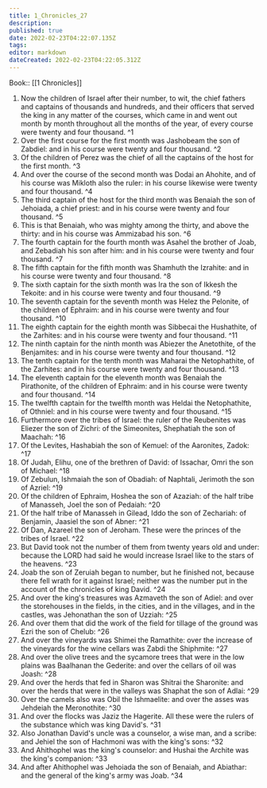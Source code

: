 ```yaml
---
title: 1_Chronicles_27
description: 
published: true
date: 2022-02-23T04:22:07.135Z
tags: 
editor: markdown
dateCreated: 2022-02-23T04:22:05.312Z
---
```


 Book:: [[1 Chronicles]]
 1. Now the children of Israel after their number, to wit, the chief fathers and captains of thousands and hundreds, and their officers that served the king in any matter of the courses, which came in and went out month by month throughout all the months of the year, of every course were twenty and four thousand. ^1
 2. Over the first course for the first month was Jashobeam the son of Zabdiel: and in his course were twenty and four thousand. ^2
 3. Of the children of Perez was the chief of all the captains of the host for the first month. ^3
 4. And over the course of the second month was Dodai an Ahohite, and of his course was Mikloth also the ruler: in his course likewise were twenty and four thousand. ^4
 5. The third captain of the host for the third month was Benaiah the son of Jehoiada, a chief priest: and in his course were twenty and four thousand. ^5
 6. This is that Benaiah, who was mighty among the thirty, and above the thirty: and in his course was Ammizabad his son. ^6
 7. The fourth captain for the fourth month was Asahel the brother of Joab, and Zebadiah his son after him: and in his course were twenty and four thousand. ^7
 8. The fifth captain for the fifth month was Shamhuth the Izrahite: and in his course were twenty and four thousand. ^8
 9. The sixth captain for the sixth month was Ira the son of Ikkesh the Tekoite: and in his course were twenty and four thousand. ^9
 10. The seventh captain for the seventh month was Helez the Pelonite, of the children of Ephraim: and in his course were twenty and four thousand. ^10
 11. The eighth captain for the eighth month was Sibbecai the Hushathite, of the Zarhites: and in his course were twenty and four thousand. ^11
 12. The ninth captain for the ninth month was Abiezer the Anetothite, of the Benjamites: and in his course were twenty and four thousand. ^12
 13. The tenth captain for the tenth month was Maharai the Netophathite, of the Zarhites: and in his course were twenty and four thousand. ^13
 14. The eleventh captain for the eleventh month was Benaiah the Pirathonite, of the children of Ephraim: and in his course were twenty and four thousand. ^14
 15. The twelfth captain for the twelfth month was Heldai the Netophathite, of Othniel: and in his course were twenty and four thousand. ^15
 16. Furthermore over the tribes of Israel: the ruler of the Reubenites was Eliezer the son of Zichri: of the Simeonites, Shephatiah the son of Maachah: ^16
 17. Of the Levites, Hashabiah the son of Kemuel: of the Aaronites, Zadok: ^17
 18. Of Judah, Elihu, one of the brethren of David: of Issachar, Omri the son of Michael: ^18
 19. Of Zebulun, Ishmaiah the son of Obadiah: of Naphtali, Jerimoth the son of Azriel: ^19
 20. Of the children of Ephraim, Hoshea the son of Azaziah: of the half tribe of Manasseh, Joel the son of Pedaiah: ^20
 21. Of the half tribe of Manasseh in Gilead, Iddo the son of Zechariah: of Benjamin, Jaasiel the son of Abner: ^21
 22. Of Dan, Azareel the son of Jeroham. These were the princes of the tribes of Israel. ^22
 23. But David took not the number of them from twenty years old and under: because the LORD had said he would increase Israel like to the stars of the heavens. ^23
 24. Joab the son of Zeruiah began to number, but he finished not, because there fell wrath for it against Israel; neither was the number put in the account of the chronicles of king David. ^24
 25. And over the king's treasures was Azmaveth the son of Adiel: and over the storehouses in the fields, in the cities, and in the villages, and in the castles, was Jehonathan the son of Uzziah: ^25
 26. And over them that did the work of the field for tillage of the ground was Ezri the son of Chelub: ^26
 27. And over the vineyards was Shimei the Ramathite: over the increase of the vineyards for the wine cellars was Zabdi the Shiphmite: ^27
 28. And over the olive trees and the sycamore trees that were in the low plains was Baalhanan the Gederite: and over the cellars of oil was Joash: ^28
 29. And over the herds that fed in Sharon was Shitrai the Sharonite: and over the herds that were in the valleys was Shaphat the son of Adlai: ^29
 30. Over the camels also was Obil the Ishmaelite: and over the asses was Jehdeiah the Meronothite: ^30
 31. And over the flocks was Jaziz the Hagerite. All these were the rulers of the substance which was king David's. ^31
 32. Also Jonathan David's uncle was a counselor, a wise man, and a scribe: and Jehiel the son of Hachmoni was with the king's sons: ^32
 33. And Ahithophel was the king's counselor: and Hushai the Archite was the king's companion: ^33
 34. And after Ahithophel was Jehoiada the son of Benaiah, and Abiathar: and the general of the king's army was Joab. ^34
